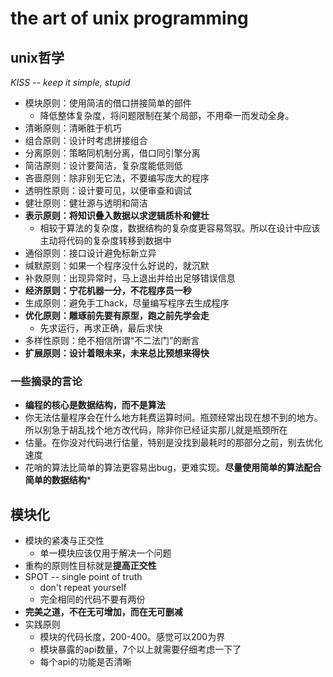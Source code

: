 # the art of unix programming

## unix哲学

*KISS -- keep it simple, stupid*

- 模块原则：使用简洁的借口拼接简单的部件
  - 降低整体复杂度，将问题限制在某个局部，不用牵一而发动全身。
- 清晰原则：清晰胜于机巧
- 组合原则：设计时考虑拼接组合
- 分离原则：策略同机制分离，借口同引擎分离
- 简洁原则：设计要简洁，复杂度能低则低
- 吝啬原则：除非别无它法，不要编写庞大的程序
- 透明性原则：设计要可见，以便审查和调试
- 健壮原则：健壮源与透明和简洁
- **表示原则：将知识叠入数据以求逻辑质朴和健壮**
  - 相较于算法的复杂度，数据结构的复杂度更容易驾驭。所以在设计中应该主动将代码的复杂度转移到数据中
- 通俗原则：接口设计避免标新立异
- 缄默原则：如果一个程序没什么好说的，就沉默
- 补救原则：出现异常时，马上退出并给出足够错误信息
- **经济原则：宁花机器一分，不花程序员一秒**
- 生成原则：避免手工hack，尽量编写程序去生成程序
- **优化原则：雕琢前先要有原型，跑之前先学会走**
  - 先求运行，再求正确，最后求快
- 多样性原则：绝不相信所谓“不二法门”的断言
- **扩展原则：设计着眼未来，未来总比预想来得快**

### 一些摘录的言论
- **编程的核心是数据结构，而不是算法**
- 你无法估量程序会在什么地方耗费运算时间。瓶颈经常出现在想不到的地方。所以别急于胡乱找个地方改代码，除非你已经证实那儿就是瓶颈所在
- 估量。在你没对代码进行估量，特别是没找到最耗时的那部分之前，别去优化速度
- 花哨的算法比简单的算法更容易出bug，更难实现。**尽量使用简单的算法配合简单的数据结构***

## 模块化

- 模块的紧凑与正交性
  - 单一模块应该仅用于解决一个问题
- 重构的原则性目标就是**提高正交性**
- SPOT -- single point of truth
  - don't repeat yourself
  - 完全相同的代码不要有两份
- **完美之道，不在无可增加，而在无可删减**
- 实践原则
  - 模块的代码长度，200-400。感觉可以200为界
  - 模块暴露的api数量，7个以上就需要仔细考虑一下了
  - 每个api的功能是否清晰

